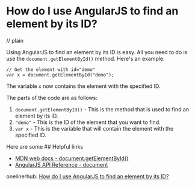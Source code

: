 # How do I use AngularJS to find an element by its ID?
// plain

Using AngularJS to find an element by its ID is easy. All you need to do is use the `document.getElementById()` method. Here's an example:

```
// Get the element with id="demo"
var x = document.getElementById("demo");
```

The variable `x` now contains the element with the specified ID.

The parts of the code are as follows:

1. `document.getElementById()` - This is the method that is used to find an element by its ID.
2. `"demo"` - This is the ID of the element that you want to find.
3. `var x` - This is the variable that will contain the element with the specified ID.

Here are some ## Helpful links

- [MDN web docs - document.getElementById()](https://developer.mozilla.org/en-US/docs/Web/API/Document/getElementById)
- [AngularJS API Reference - document](https://docs.angularjs.org/api/ng/function/angular.element)

onelinerhub: [How do I use AngularJS to find an element by its ID?](https://onelinerhub.com/angularjs/how-do-i-use-angularjs-to-find-an-element-by-its-id)